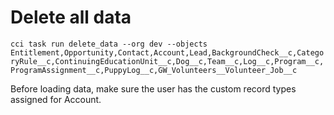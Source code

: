 # Delete all data
`cci task run delete_data --org dev --objects Entitlement,Opportunity,Contact,Account,Lead,BackgroundCheck__c,CategoryRule__c,ContinuingEducationUnit__c,Dog__c,Team__c,Log__c,Program__c,ProgramAssignment__c,PuppyLog__c,GW_Volunteers__Volunteer_Job__c`

Before loading data, make sure the user has the custom record types assigned for Account.